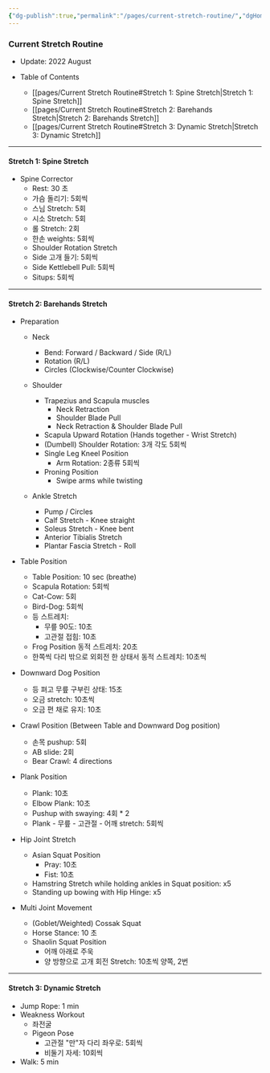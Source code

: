 ```yaml
---
{"dg-publish":true,"permalink":"/pages/current-stretch-routine/","dgHomeLink":true,"dgPassFrontmatter":false}
---
```




### Current Stretch Routine
- Update: 2022 August

- Table of Contents
	- [[pages/Current Stretch Routine#Stretch 1: Spine Stretch|Stretch 1: Spine Stretch]]
	- [[pages/Current Stretch Routine#Stretch 2: Barehands Stretch|Stretch 2: Barehands Stretch]]
	- [[pages/Current Stretch Routine#Stretch 3: Dynamic Stretch|Stretch 3: Dynamic Stretch]]
	
<div style="page-break-after: always;"></div>


---


#### Stretch 1: Spine Stretch
- Spine Corrector
	- Rest: 30 초
	- 가슴 돌리기: 5회씩
	- 스님 Stretch: 5회
	- 시소 Stretch: 5회
	- 롤 Stretch: 2회
	- 한손 weights: 5회씩
	- Shoulder Rotation Stretch
	- Side 고개 들기: 5회씩
	- Side Kettlebell Pull: 5회씩
	- Situps: 5회씩


<div style="page-break-after: always;"></div>


---


 #### Stretch 2: Barehands Stretch
- Preparation
	- Neck
		- Bend: Forward / Backward / Side (R/L)
		- Rotation (R/L)
		- Circles (Clockwise/Counter Clockwise)
	- Shoulder
		- Trapezius and Scapula muscles
			- Neck Retraction
			- Shoulder Blade Pull
			- Neck Retraction & Shoulder Blade Pull
		- Scapula Upward Rotation (Hands together - Wrist Stretch)
		- (Dumbell) Shoulder Rotation: 3개 각도 5회씩
		- Single Leg Kneel Position
			- Arm Rotation: 2종류 5회씩
		- Proning Position
			- Swipe arms while twisting

	- Ankle Stretch
		- Pump / Circles 
		- Calf Stretch - Knee straight
		- Soleus Stretch - Knee bent
		- Anterior Tibialis Stretch 
		- Plantar Fascia Stretch - Roll

- Table Position
	- Table Position: 10 sec (breathe)
	- Scapula Rotation: 5회씩
	- Cat-Cow: 5회
	- Bird-Dog: 5회씩
	- 등 스트레치:
		- 무릎 90도: 10초
		- 고관절 접힘: 10초 
	- Frog Position 동적 스트레치: 20초
	- 한쪽씩 다리 밖으로 외회전 한 상태서 동적 스트레치: 10초씩
- Downward Dog Position 
	- 등 펴고 무릎 구부린 상태: 15초
	- 오금 stretch: 10초씩
	- 오금 편 채로 유지: 10초
- Crawl Position (Between Table and Downward Dog position)
	- 손목 pushup: 5회
	- AB slide: 2회
	- Bear Crawl: 4 directions
- Plank Position
	- Plank: 10초
	- Elbow Plank: 10초
	- Pushup with swaying: 4회 * 2
	- Plank - 무릎 - 고관절 - 어깨 stretch: 5회씩
- Hip Joint Stretch
	- Asian Squat Position
		- Pray: 10초
		- Fist: 10초
	- Hamstring Stretch while holding ankles in Squat position: x5
	- Standing up bowing with Hip Hinge: x5
- Multi Joint Movement
	- (Goblet/Weighted) Cossak Squat
	- Horse Stance: 10 초
	- Shaolin Squat Position
		- 어깨 아래로 주욱
		- 양 방향으로 고개 회전 Stretch: 10초씩 양쪽, 2번

<div style="page-break-after: always;"></div>

---


#### Stretch 3: Dynamic Stretch
- Jump Rope: 1 min
- Weakness Workout
	- 좌전굴
	- Pigeon Pose
		- 고관절 "만"자 다리 좌우로: 5회씩
		- 비둘기 자세: 10회씩
- Walk: 5 min